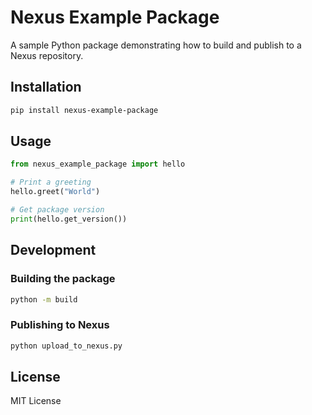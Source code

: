 # Nexus Example Package

A sample Python package demonstrating how to build and publish to a Nexus repository.

## Installation

```bash
pip install nexus-example-package
```

## Usage

```python
from nexus_example_package import hello

# Print a greeting
hello.greet("World")

# Get package version
print(hello.get_version())
```

## Development

### Building the package

```bash
python -m build
```

### Publishing to Nexus

```bash
python upload_to_nexus.py
```

## License

MIT License
